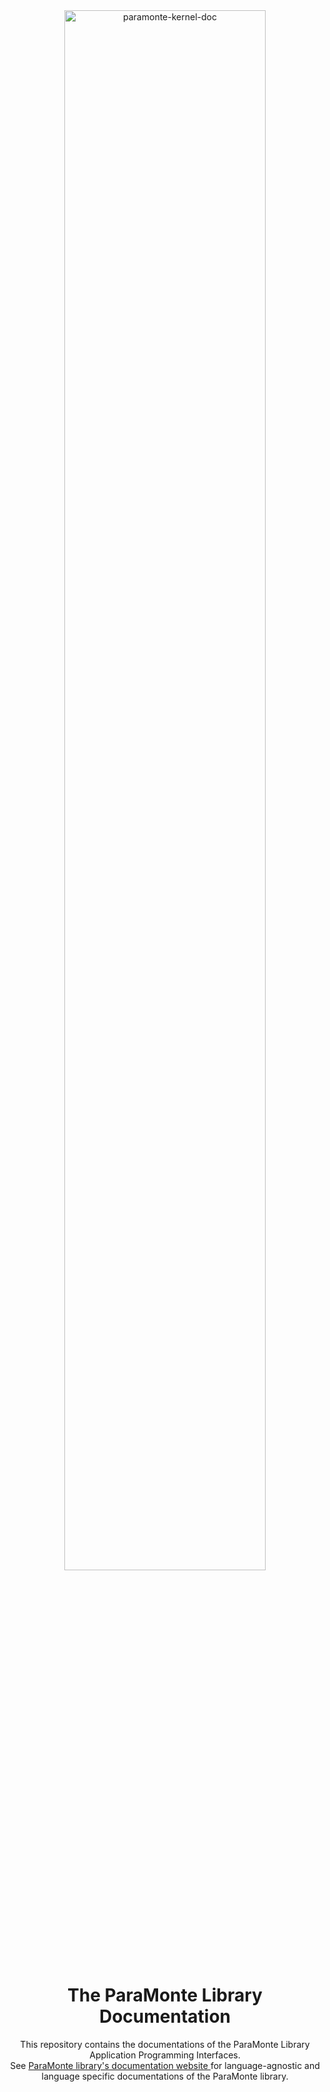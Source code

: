 <div align="center">

<a href="https://cdslab.org/paramonte" target="_blank">
    <img alt="paramonte-kernel-doc" src="https://cdslab.org/paramonte/img/paramonte.png" width="80%">
</a>

<h1>
    The ParaMonte Library Documentation
</h1>

This repository contains the documentations of the ParaMonte Library Application Programming Interfaces.
<br>
See <a href="https://www.cdslab.org/paramonte/" target="_blank">
    ParaMonte library's documentation website
</a>
for language-agnostic and language specific documentations of the ParaMonte library.

</div>
